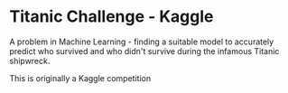 # Titanic Challenge - Kaggle

A problem in Machine Learning - finding a suitable model to accurately predict who survived and who didn't survive during the infamous Titanic shipwreck.

This is originally a Kaggle competition 
